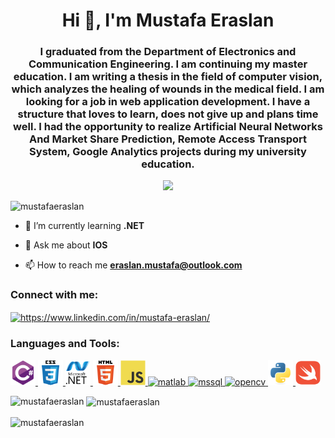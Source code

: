 <h1 align="center">Hi 👋, I'm Mustafa Eraslan</h1>
<h3 align="center">I graduated from the Department of Electronics and Communication Engineering. I am continuing my master education. I am writing a thesis in the field of computer vision, which analyzes the healing of wounds in the medical field. I am looking for a job in web application development. I have a structure that loves to learn, does not give up and plans time well. I had the opportunity to realize Artificial Neural Networks And Market Share Prediction, Remote Access Transport System, Google Analytics projects during my university education.</h3>

<p align="center" width="100%">
    <img width="50%" src="https://cdn.dribbble.com/users/1162077/screenshots/3848914/programmer.gif">
</p>

<p align="left"> <img src="https://komarev.com/ghpvc/?username=mustafaeraslan&label=Profile%20views&color=0e75b6&style=flat" alt="mustafaeraslan" /> </p>


- 🌱 I’m currently learning **.NET**

- 💬 Ask me about **IOS**

- 📫 How to reach me **eraslan.mustafa@outlook.com**

<h3 align="left">Connect with me:</h3>
<p align="left">
<a href="https://www.linkedin.com/in/mustafa-eraslan/" target="blank"><img align="center" src="https://raw.githubusercontent.com/rahuldkjain/github-profile-readme-generator/master/src/images/icons/Social/linked-in-alt.svg" alt="https://www.linkedin.com/in/mustafa-eraslan/" height="30" width="40" /></a>
</p>

<h3 align="left">Languages and Tools:</h3>
<p align="left"> <a href="https://www.w3schools.com/cs/" target="_blank" rel="noreferrer"> <img src="https://raw.githubusercontent.com/devicons/devicon/master/icons/csharp/csharp-original.svg" alt="csharp" width="40" height="40"/> </a> <a href="https://www.w3schools.com/css/" target="_blank" rel="noreferrer"> <img src="https://raw.githubusercontent.com/devicons/devicon/master/icons/css3/css3-original-wordmark.svg" alt="css3" width="40" height="40"/> </a> <a href="https://dotnet.microsoft.com/" target="_blank" rel="noreferrer"> <img src="https://raw.githubusercontent.com/devicons/devicon/master/icons/dot-net/dot-net-original-wordmark.svg" alt="dotnet" width="40" height="40"/> </a> <a href="https://www.w3.org/html/" target="_blank" rel="noreferrer"> <img src="https://raw.githubusercontent.com/devicons/devicon/master/icons/html5/html5-original-wordmark.svg" alt="html5" width="40" height="40"/> </a> <a href="https://developer.mozilla.org/en-US/docs/Web/JavaScript" target="_blank" rel="noreferrer"> <img src="https://raw.githubusercontent.com/devicons/devicon/master/icons/javascript/javascript-original.svg" alt="javascript" width="40" height="40"/> </a> <a href="https://www.mathworks.com/" target="_blank" rel="noreferrer"> <img src="https://upload.wikimedia.org/wikipedia/commons/2/21/Matlab_Logo.png" alt="matlab" width="40" height="40"/> </a> <a href="https://www.microsoft.com/en-us/sql-server" target="_blank" rel="noreferrer"> <img src="https://www.svgrepo.com/show/303229/microsoft-sql-server-logo.svg" alt="mssql" width="40" height="40"/> </a> <a href="https://opencv.org/" target="_blank" rel="noreferrer"> <img src="https://www.vectorlogo.zone/logos/opencv/opencv-icon.svg" alt="opencv" width="40" height="40"/> </a> <a href="https://www.python.org" target="_blank" rel="noreferrer"> <img src="https://raw.githubusercontent.com/devicons/devicon/master/icons/python/python-original.svg" alt="python" width="40" height="40"/> </a> <a href="https://developer.apple.com/swift/" target="_blank" rel="noreferrer"> <img src="https://raw.githubusercontent.com/devicons/devicon/master/icons/swift/swift-original.svg" alt="swift" width="40" height="40"/> </a> </p>

<p><img align="left" src="https://github-readme-stats.vercel.app/api/top-langs?username=mustafaeraslan&show_icons=true&locale=en&layout=compact" alt="mustafaeraslan" /></p>

<p>&nbsp;<img align="center" src="https://github-readme-stats.vercel.app/api?username=mustafaeraslan&show_icons=true&locale=en" alt="mustafaeraslan" /></p>

<p><img align="center" src="https://github-readme-streak-stats.herokuapp.com/?user=mustafaeraslan&" alt="mustafaeraslan" /></p>
